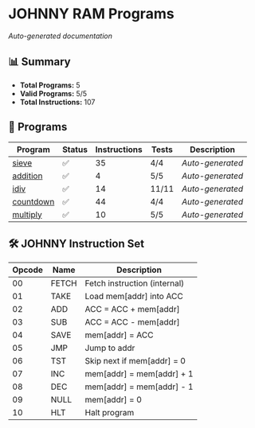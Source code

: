 # JOHNNY RAM Programs

_Auto-generated documentation_

## 📊 Summary

- **Total Programs:** 5
- **Valid Programs:** 5/5
- **Total Instructions:** 107

## 📁 Programs

| Program                           | Status | Instructions | Tests | Description      |
| --------------------------------- | ------ | ------------ | ----- | ---------------- |
| [sieve](scripts/sieve.md)         | ✅     | 35           | 4/4   | _Auto-generated_ |
| [addition](scripts/addition.md)   | ✅     | 4            | 5/5   | _Auto-generated_ |
| [idiv](scripts/idiv.md)           | ✅     | 14           | 11/11 | _Auto-generated_ |
| [countdown](scripts/countdown.md) | ✅     | 44           | 4/4   | _Auto-generated_ |
| [multiply](scripts/multiply.md)   | ✅     | 10           | 5/5   | _Auto-generated_ |

## 🛠️ JOHNNY Instruction Set

| Opcode | Name  | Description                  |
| ------ | ----- | ---------------------------- |
| 00     | FETCH | Fetch instruction (internal) |
| 01     | TAKE  | Load mem[addr] into ACC      |
| 02     | ADD   | ACC = ACC + mem[addr]        |
| 03     | SUB   | ACC = ACC - mem[addr]        |
| 04     | SAVE  | mem[addr] = ACC              |
| 05     | JMP   | Jump to addr                 |
| 06     | TST   | Skip next if mem[addr] = 0   |
| 07     | INC   | mem[addr] = mem[addr] + 1    |
| 08     | DEC   | mem[addr] = mem[addr] - 1    |
| 09     | NULL  | mem[addr] = 0                |
| 10     | HLT   | Halt program                 |

